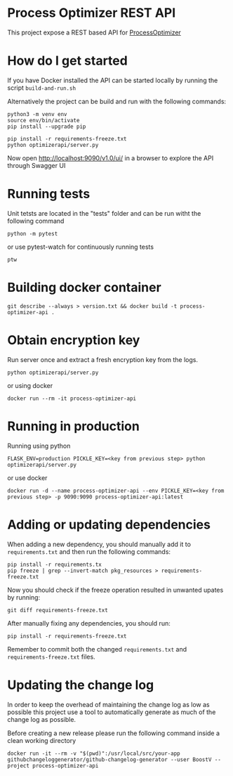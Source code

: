 # Process Optimizer REST API #

This project expose a REST based API for [ProcessOptimizer](https://github.com/novonordisk-research/ProcessOptimizer)

# How do I get started

If you have Docker installed the API can be started locally by running the script `build-and-run.sh`

Alternatively the project can be build and run with the following commands:

    python3 -m venv env
    source env/bin/activate
    pip install --upgrade pip
    
    pip install -r requirements-freeze.txt
    python optimizerapi/server.py

Now open [http://localhost:9090/v1.0/ui/](http://localhost:9090/v1.0/ui/) in a browser to explore the API through Swagger UI
# Running tests

Unit tetsts are located in the "tests" folder and can be run witht the following command

    python -m pytest

or use pytest-watch for continuously running tests

    ptw
# Building docker container

    git describe --always > version.txt && docker build -t process-optimizer-api .
# Obtain encryption key

Run server once and extract a fresh encryption key from the logs.

    python optimizerapi/server.py

or using docker

    docker run --rm -it process-optimizer-api
# Running in production

Running using python

    FLASK_ENV=production PICKLE_KEY=<key from previous step> python optimizerapi/server.py

or use docker

    docker run -d --name process-optimizer-api --env PICKLE_KEY=<key from previous step> -p 9090:9090 process-optimizer-api:latest

# Adding or updating dependencies

When adding a new dependency, you should manually add it to `requirements.txt` and then run the following commands:

    pip install -r requirements.tx
    pip freeze | grep --invert-match pkg_resources > requirements-freeze.txt

Now you should check if the freeze operation resulted in unwanted upates by running:

    git diff requirements-freeze.txt

After manually fixing any dependencies, you should run:

    pip install -r requirements-freeze.txt

Remember to commit both the changed `requirements.txt` and `requirements-freeze.txt` files.

# Updating the change log

In order to keep the overhead of maintaining the change log as low as possible this project use a tool to automatically generate
as much of the change log as possible.

Before creating a new release please run the following command inside a clean working directory

    docker run -it --rm -v "$(pwd)":/usr/local/src/your-app githubchangeloggenerator/github-changelog-generator --user BoostV --project process-optimizer-api
